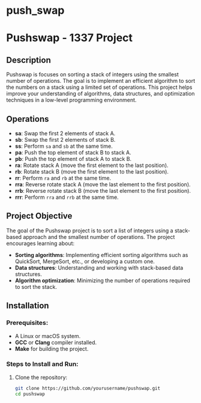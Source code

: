 # push_swap

# Pushswap - 1337 Project

## Description
Pushswap is focuses on sorting a stack of integers using the smallest number of operations. The goal is to implement an efficient algorithm to sort the numbers on a stack using a limited set of operations. This project helps improve your understanding of algorithms, data structures, and optimization techniques in a low-level programming environment.

## Operations
- **sa**: Swap the first 2 elements of stack A.
- **sb**: Swap the first 2 elements of stack B.
- **ss**: Perform `sa` and `sb` at the same time.
- **pa**: Push the top element of stack B to stack A.
- **pb**: Push the top element of stack A to stack B.
- **ra**: Rotate stack A (move the first element to the last position).
- **rb**: Rotate stack B (move the first element to the last position).
- **rr**: Perform `ra` and `rb` at the same time.
- **rra**: Reverse rotate stack A (move the last element to the first position).
- **rrb**: Reverse rotate stack B (move the last element to the first position).
- **rrr**: Perform `rra` and `rrb` at the same time.

## Project Objective
The goal of the Pushswap project is to sort a list of integers using a stack-based approach and the smallest number of operations. The project encourages learning about:
- **Sorting algorithms**: Implementing efficient sorting algorithms such as QuickSort, MergeSort, etc., or developing a custom one.
- **Data structures**: Understanding and working with stack-based data structures.
- **Algorithm optimization**: Minimizing the number of operations required to sort the stack.

## Installation

### Prerequisites:
- A Linux or macOS system.
- **GCC** or **Clang** compiler installed.
- **Make** for building the project.

### Steps to Install and Run:
1. Clone the repository:
   ```bash
   git clone https://github.com/yourusername/pushswap.git
   cd pushswap
